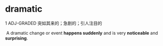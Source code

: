 # dramatic

1  ADJ-GRADED 突如其来的；急剧的；引人注目的

​	A dramatic change or event **happens suddenly** and is very **noticeable** and **surprising**.

